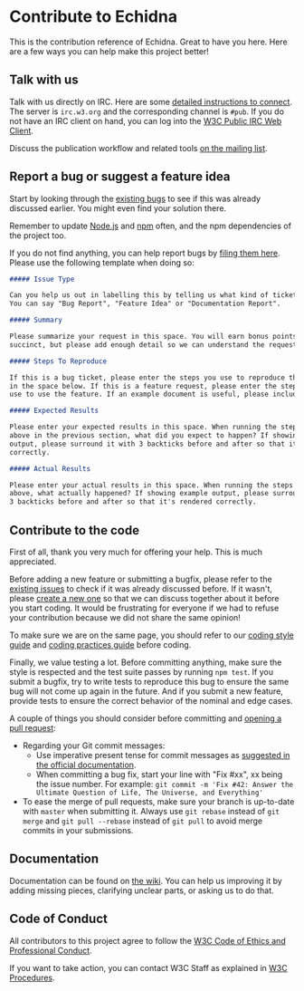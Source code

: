 # Contribute to Echidna

This is the contribution reference of Echidna. Great to have you here. Here are a few ways you can help make this project better!

## Talk with us

Talk with us directly on IRC. Here are some [detailed instructions to connect](http://www.w3.org/Project/IRC/). The server is `irc.w3.org` and the corresponding channel is `#pub`. If you do not have an IRC client on hand, you can log into the [W3C Public IRC Web Client](http://irc.w3.org/).

Discuss the publication workflow and related tools [on the mailing list](http://lists.w3.org/Archives/Public/spec-prod/).

## Report a bug or suggest a feature idea

Start by looking through the [existing bugs](https://github.com/w3c/echidna/issues) to see if this was already discussed earlier. You might even find your solution there.

Remember to update [Node.js](https://nodejs.org/en/) and [npm](https://www.npmjs.com/) often, and the npm dependencies of the project too.

If you do not find anything, you can help report bugs by [filing them here](https://github.com/w3c/echidna/issues/new). Please use the following template when doing so:

```markdown
##### Issue Type

Can you help us out in labelling this by telling us what kind of ticket this this?
You can say "Bug Report", "Feature Idea" or "Documentation Report".

##### Summary

Please summarize your request in this space. You will earn bonus points for being
succinct, but please add enough detail so we can understand the request. Thanks!

##### Steps To Reproduce

If this is a bug ticket, please enter the steps you use to reproduce the problem
in the space below. If this is a feature request, please enter the steps you would
use to use the feature. If an example document is useful, please include its URL.

##### Expected Results

Please enter your expected results in this space. When running the steps supplied
above in the previous section, what did you expect to happen? If showing example
output, please surround it with 3 backticks before and after so that it's rendered
correctly.

##### Actual Results

Please enter your actual results in this space. When running the steps supplied
above, what actually happened? If showing example output, please surround it with
3 backticks before and after so that it's rendered correctly.
```

## Contribute to the code

First of all, thank you very much for offering your help. This is much appreciated.

Before adding a new feature or submitting a bugfix, please refer to the [existing issues](https://github.com/w3c/echidna/issues) to check if it was already discussed before. If it wasn't, please [create a new one](https://github.com/w3c/echidna/issues/new) so that we can discuss together about it before you start coding. It would be frustrating for everyone if we had to refuse your contribution because we did not share the same opinion!

To make sure we are on the same page, you should refer to our [coding style guide](https://github.com/w3c/echidna/wiki/Coding-style-guide) and [coding practices guide](https://github.com/w3c/echidna/wiki/Coding-practices-guide) before coding.

Finally, we value testing a lot. Before committing anything, make sure the style is respected and the test suite passes by running `npm test`. If you submit a bugfix, try to write tests to reproduce this bug to ensure the same bug will not come up again in the future. And if you submit a new feature, provide tests to ensure the correct behavior of the nominal and edge cases.

A couple of things you should consider before committing and [opening a pull request](https://github.com/w3c/echidna/pulls):

- Regarding your Git commit messages:
  - Use imperative present tense for commit messages as [suggested in the official documentation](http://git-scm.com/book/en/v2/Distributed-Git-Contributing-to-a-Project#Commit-Guidelines).
  - When committing a bug fix, start your line with "Fix #xx", xx being the issue number. For example: `git commit -m 'Fix #42: Answer the Ultimate Question of Life, The Universe, and Everything'`
- To ease the merge of pull requests, make sure your branch is up-to-date with `master` when submitting it. Always use `git rebase` instead of `git merge` and `git pull --rebase` instead of `git pull` to avoid merge commits in your submissions.

## Documentation

Documentation can be found on [the wiki](https://github.com/w3c/echidna/wiki). You can help us improving it by adding missing pieces, clarifying unclear parts, or asking us to do that.

## Code of Conduct

All contributors to this project agree to follow the [W3C Code of Ethics and Professional Conduct](http://www.w3.org/Consortium/cepc/).

If you want to take action, you can contact W3C Staff as explained in [W3C Procedures](http://www.w3.org/Consortium/pwe/#Procedures).
